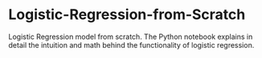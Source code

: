 # Logistic-Regression-from-Scratch
Logistic Regression model from scratch. The Python notebook explains in detail the intuition and math behind the functionality of logistic regression. 
